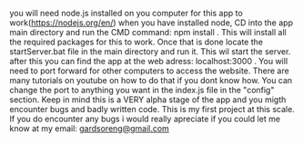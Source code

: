 you will need node.js installed on you computer for this app to work(https://nodejs.org/en/)
when you have installed node, CD into the app main directory and run the CMD command: npm install .
This will install all the required packages for this to work. Once that is done locate the startServer.bat file in the main directory and run it. This wil start the server.
after this you can find the app at the web adress: localhost:3000 . You will need to port forward for other computers to access the website. There are many tutorials on youtube on how to do that if you dont know how. You can change the port to anything you want in the index.js file in the "config" section.
Keep in mind this is a VERY alpha stage of the app and you migth encounter bugs and badly written code. This is my first project at this scale. 
If you do encounter any bugs i would really apreciate if you could let me know at my email: gardsoreng@gmail.com
